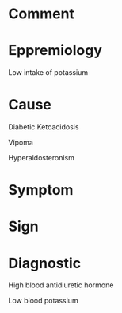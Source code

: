 # Comment

# Eppremiology

Low intake of potassium

# Cause

Diabetic Ketoacidosis

Vipoma

Hyperaldosteronism

# Symptom

# Sign

# Diagnostic

High blood antidiuretic hormone

Low blood potassium
